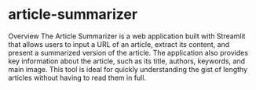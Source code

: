 # article-summarizer
Overview
The Article Summarizer is a web application built with Streamlit that allows users to input a URL of an article, extract its content, and present a summarized version of the article. The application also provides key information about the article, such as its title, authors, keywords, and main image. This tool is ideal for quickly understanding the gist of lengthy articles without having to read them in full.

